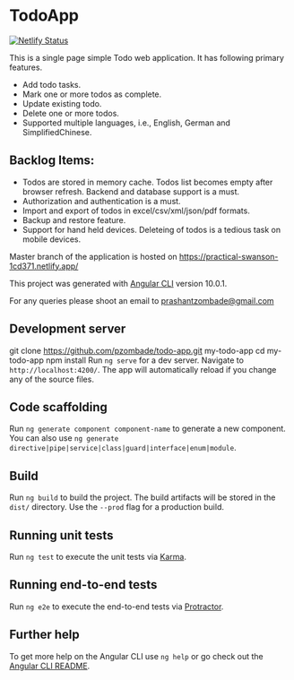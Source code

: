 # TodoApp 
[![Netlify Status](https://api.netlify.com/api/v1/badges/39985b3a-3f3b-4356-a1a9-8ea563d1e256/deploy-status)](https://app.netlify.com/sites/practical-swanson-1cd371/deploys)

This is a single page simple Todo web application.
It has following primary features.

  - Add todo tasks.
  - Mark one or more todos as complete.
  - Update existing todo.
  - Delete one or more todos.
  - Supported multiple languages, i.e., English, German and SimplifiedChinese.


## Backlog Items:
  - Todos are stored in memory cache. Todos list becomes empty after browser refresh. Backend and database support is a must.
  - Authorization and authentication is a must.
  - Import and export of todos in excel/csv/xml/json/pdf formats.
  - Backup and restore feature.
  - Support for hand held devices. Deleteing of todos is a tedious task on mobile devices.

Master branch of the application is hosted on https://practical-swanson-1cd371.netlify.app/

This project was generated with [Angular CLI](https://github.com/angular/angular-cli) version 10.0.1.

For any queries please shoot an email to prashantzombade@gmail.com

## Development server
git clone https://github.com/pzombade/todo-app.git  my-todo-app
cd my-todo-app
npm install
Run `ng serve` for a dev server. Navigate to `http://localhost:4200/`. The app will automatically reload if you change any of the source files.

## Code scaffolding

Run `ng generate component component-name` to generate a new component. You can also use `ng generate directive|pipe|service|class|guard|interface|enum|module`.

## Build

Run `ng build` to build the project. The build artifacts will be stored in the `dist/` directory. Use the `--prod` flag for a production build.

## Running unit tests

Run `ng test` to execute the unit tests via [Karma](https://karma-runner.github.io).

## Running end-to-end tests

Run `ng e2e` to execute the end-to-end tests via [Protractor](http://www.protractortest.org/).

## Further help

To get more help on the Angular CLI use `ng help` or go check out the [Angular CLI README](https://github.com/angular/angular-cli/blob/master/README.md).
